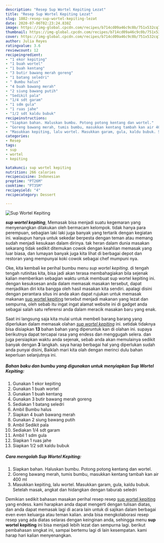 ```yaml
---
description: "Resep Sup Wortel Kepiting Lezat"
title: "Resep Sup Wortel Kepiting Lezat"
slug: 1802-resep-sup-wortel-kepiting-lezat
date: 2020-07-06T02:23:24.838Z
image: https://img-global.cpcdn.com/recipes/b714cd09a46c9c0b/751x532cq70/sup-wortel-kepiting-foto-resep-utama.jpg
thumbnail: https://img-global.cpcdn.com/recipes/b714cd09a46c9c0b/751x532cq70/sup-wortel-kepiting-foto-resep-utama.jpg
cover: https://img-global.cpcdn.com/recipes/b714cd09a46c9c0b/751x532cq70/sup-wortel-kepiting-foto-resep-utama.jpg
author: Julia Reyes
ratingvalue: 3.6
reviewcount: 12
recipeingredient:
- "1 ekor kepiting"
- "1 buah wortel"
- "1 buah kentang"
- "3 butir bawang merah goreng"
- "1 batang seledri"
- " Bumbu halus"
- "4 buah bawang merah"
- "2 siung bawang putih"
- "Sedikit pala"
- "1/4 sdt garam"
- "1 sdm gula"
- "1 ruas jahe"
- "1/2 sdt kaldu bubuk"
recipeinstructions:
- "Siapkan bahan. Haluskan bumbu. Potong potong kentang dan wortel."
- "Goreng bawang merah, tumis bumbu, masukkan kentang tambah kan air 400 ml"
- "Masukkan kepiting, lalu wortel. Masukkan garam, gula, kaldu bubuk. Setelah masak, angkat dan hidangkan dengan taburab seledri"
categories:
- Resep
tags:
- sup
- wortel
- kepiting

katakunci: sup wortel kepiting 
nutrition: 266 calories
recipecuisine: Indonesian
preptime: "PT26M"
cooktime: "PT35M"
recipeyield: "4"
recipecategory: Dessert

---
```



![Sup Wortel Kepiting](https://img-global.cpcdn.com/recipes/b714cd09a46c9c0b/751x532cq70/sup-wortel-kepiting-foto-resep-utama.jpg)

<b><i>sup wortel kepiting</i></b>, Memasak bisa menjadi suatu kegemaran yang menyenangkan dilakukan oleh bermacam kelompok. tidak hanya para perempuan, sebagian laki laki juga banyak yang tertarik dengan kegiatan ini. walaupun hanya untuk sekedar berpesta dengan teman atau memang sudah menjadi kesukaan dalam dirinya. tak heran dalam dunia masakan sekarang tidak sedikit ditemukan cowok dengan keahlian memasak yang luar biasa, dan lumayan banyak juga kita lihat di berbagai depot dan restoran yang mempunyai koki cowok sebagai chef mumpuni nya.



Oke, kita kembali ke perihal bumbu menu <i>sup wortel kepiting</i>. di tengah tengah rutinitas kita, bisa jadi akan terasa membahagiakan bila sejenak kalian memberikan sebagian waktu untuk membuat sup wortel kepiting ini. dengan kesuksesan anda dalam memasak masakan tersebut, dapat menjadikan diri kita bangga oleh hasil masakan kita sendiri. apalagi disini dengan perantara situs ini anda akan dapat rujukan untuk memasak makanan <u>sup wortel kepiting</u> tersebut menjadi makanan yang lezat dan sempurna, oleh sebab itu ingat ingat alamat website ini di gadget anda sebagai salah satu referensi anda dalam meracik masakan baru yang enak.


Saat ini langsung saja kita mulai untuk membeli barang barang yang diperlukan dalam memasak olahan <u><i>sup wortel kepiting</i></u> ini. setidak tidaknya bisa disiapkan <b>13</b> bahan bahan yang diperuntuk kan di olahan ini. supaya berikutnya dapat tercapai rasa yang endess dan menggugah selera. dan juga persiapkan waktu anda sejenak, sebab anda akan memulainya sedikit banyak dengan <b>3</b> langkah. saya harap berbagai hal yang diperlukan sudah anda punyai disini, Baiklah mari kita olah dengan merinci dulu bahan keperluan selanjutnya ini.

<!--inarticleads1-->

##### Bahan baku dan bumbu yang digunakan untuk menyiapkan Sup Wortel Kepiting:

1. Gunakan 1 ekor kepiting
1. Gunakan 1 buah wortel
1. Gunakan 1 buah kentang
1. Gunakan 3 butir bawang merah goreng
1. Sediakan 1 batang seledri
1. Ambil  Bumbu halus
1. Siapkan 4 buah bawang merah
1. Gunakan 2 siung bawang putih
1. Ambil Sedikit pala
1. Sediakan 1/4 sdt garam
1. Ambil 1 sdm gula
1. Siapkan 1 ruas jahe
1. Siapkan 1/2 sdt kaldu bubuk




<!--inarticleads2-->

##### Cara mengolah Sup Wortel Kepiting:

1. Siapkan bahan. Haluskan bumbu. Potong potong kentang dan wortel.
1. Goreng bawang merah, tumis bumbu, masukkan kentang tambah kan air 400 ml
1. Masukkan kepiting, lalu wortel. Masukkan garam, gula, kaldu bubuk. Setelah masak, angkat dan hidangkan dengan taburab seledri




Demikian sedikit bahasan masakan perihal resep resep <u>sup wortel kepiting</u> yang endess. kami harapkan anda dapat mengerti dengan tulisan diatas, dan anda dapat memasak lagi di acara lain untuk di sajikan dalam berbagai even even keluarga atau teman kalian. anda bisa mengkolaborasi resep resep yang ada diatas selaras dengan keinginan anda, sehingga menu <b>sup wortel kepiting</b> ini bisa menjadi lebih lezat dan sempurna lagi. berikut pembahasan singkat ini, sampai bertemu lagi di lain kesempatan. kami harap hari kalian menyenangkan.
